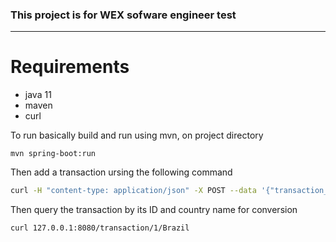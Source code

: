### This project is for WEX sofware engineer test

---
#  Requirements
- java 11
- maven
- curl

To run basically build and run using mvn, on project directory
```
mvn spring-boot:run 
```

Then add a transaction ursing the following command
```bash
curl -H "content-type: application/json" -X POST --data '{"transaction_date":"2021-09-30","description":"Example of description", "amount":10}'  127.0.0.1:8080/transaction -vv 

```

Then query the transaction by its ID and country name for conversion
```bash
curl 127.0.0.1:8080/transaction/1/Brazil
```